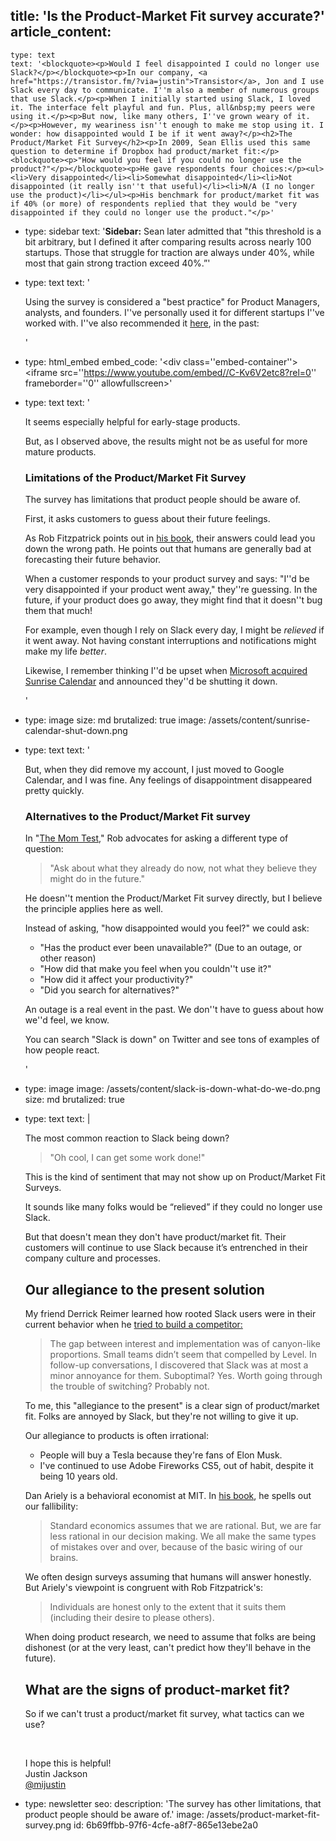 title: 'Is the Product-Market Fit survey accurate?'
article_content:
  -
    type: text
    text: '<blockquote><p>Would I feel disappointed I could no longer use Slack?</p></blockquote><p>In our company, <a href="https://transistor.fm/?via=justin">Transistor</a>, Jon and I use Slack every day to communicate. I''m also a member of numerous groups that use Slack.</p><p>When I initially started using Slack, I loved it. The interface felt playful and fun. Plus, all&nbsp;my peers were using it.</p><p>But now, like many others, I''ve grown weary of it.</p><p>However, my weariness isn''t enough to make me stop using it. I wonder: how disappointed would I be if it went away?</p><h2>The Product/Market Fit Survey</h2><p>In 2009, Sean Ellis used this same question to determine if Dropbox had product/market fit:</p><blockquote><p>"How would you feel if you could no longer use the product?"</p></blockquote><p>He gave respondents four choices:</p><ul><li>Very disappointed</li><li>Somewhat disappointed</li><li>Not disappointed (it really isn''t that useful)</li><li>N/A (I no longer use the product)</li></ul><p>His benchmark for product/market fit was if 40% (or more) of respondents replied that they would be "very disappointed if they could no longer use the product."</p>'
  -
    type: sidebar
    text: '**Sidebar:** Sean later admitted that "this threshold is a bit arbitrary, but I defined it after comparing results across nearly 100 startups. Those that struggle for traction are always under 40%, while most that gain strong traction exceed 40%.”'
  -
    type: text
    text: '<p>Using the survey is considered a "best practice" for Product Managers, analysts, and founders. I''ve personally used it for different startups I''ve worked with. I''ve also recommended it <a href="https://youtu.be/C-Kv6V2etc8">here</a>, in the past:</p>'
  -
    type: html_embed
    embed_code: '<style>.embed-container { position: relative; padding-bottom: 56.25%; height: 0; overflow: hidden; max-width: 100%; -webkit-filter: grayscale(100%); filter: grayscale(100%); } .embed-container iframe, .embed-container object, .embed-container embed { position: absolute; top: 0; left: 0; width: 100%; height: 100%; }</style><div class=''embed-container''><iframe src=''https://www.youtube.com/embed//C-Kv6V2etc8?rel=0'' frameborder=''0'' allowfullscreen></iframe></div>'
  -
    type: text
    text: '<p>It seems especially helpful for early-stage products.</p><p>But, as I observed above, the results might not be as useful for more mature products.</p><h3>Limitations of the Product/Market Fit Survey</h3><p>The survey has limitations that product people should be aware of.</p><p>First, it asks customers to guess about their future feelings.</p><p>As Rob Fitzpatrick points out in <a href="http://momtestbook.com/">his book</a>, their answers could lead you down the wrong path. He points out that humans are generally bad at forecasting their future behavior.</p><p>When a customer responds to your product survey and says: "I''d be very disappointed if your product went away," they''re guessing. In the future, if your product does go away, they might find that it doesn''t bug them that much!</p><p>For example, even though I rely on Slack every day, I might be&nbsp;<em>relieved</em>&nbsp;if it went away. Not having constant interruptions and notifications might make my life&nbsp;<em>better</em>.&nbsp;</p><p>Likewise, I remember thinking I''d be upset when <a href="https://blog.sunrise.am/">Microsoft acquired Sunrise Calendar</a> and announced they''d be shutting it down.</p>'
  -
    type: image
    size: md
    brutalized: true
    image: /assets/content/sunrise-calendar-shut-down.png
  -
    type: text
    text: '<p>But, when they did remove my account, I just moved to Google Calendar, and I was fine. Any feelings of disappointment disappeared pretty quickly.</p><h3>Alternatives to the Product/Market Fit survey</h3><p>In "<a href="http://momtestbook.com/">The Mom Test</a>," Rob advocates for asking a different type of question:</p><blockquote><p>"Ask about what they already do now, not what they believe they might do in the future."</p></blockquote><p>He doesn''t mention the Product/Market Fit survey directly, but I believe the principle applies here as well.</p><p>Instead of asking, "how disappointed would you feel?" we could ask:</p><ul><li>"Has the product ever been unavailable?" (Due to an outage, or other reason)</li><li>"How did that make you feel when you couldn''t use it?"</li><li>"How did it affect your productivity?"</li><li>"Did you search for alternatives?"</li></ul><p>An outage is a real event in the past. We don''t have to guess about how we''d feel, we know.</p><p>You can search "Slack is down" on Twitter and see tons of examples of how people react.</p>'
  -
    type: image
    image: /assets/content/slack-is-down-what-do-we-do.png
    size: md
    brutalized: true
  -
    type: text
    text: |
      <p>The most common reaction to Slack being down?&nbsp;</p><blockquote><p>"Oh cool, I can get some work done!"</p></blockquote><p>This is the kind of sentiment that may not show up on Product/Market Fit Surveys.&nbsp;</p><p>It sounds like many folks would be “relieved” if they could no longer use Slack.
      
      But that doesn't mean they don't have product/market fit. Their customers will continue to use Slack because it’s entrenched in their company culture and processes.</p><h2>Our allegiance to the present solution</h2><p>My friend Derrick Reimer learned how rooted Slack users were in their current behavior when he <a href="https://www.derrickreimer.com/essays/2019/05/17/im-walking-away-from-the-product-i-spent-a-year-building.html">tried to build a competitor:</a></p><blockquote><p>The gap between interest and implementation was of canyon-like proportions. Small teams didn’t seem that compelled by Level. In follow-up conversations, I discovered that Slack was at most a minor annoyance for them. Suboptimal? Yes. Worth going through the trouble of switching? Probably not.</p></blockquote><p>To me, this "allegiance to the present" is a clear sign of product/market fit. Folks are annoyed by Slack, but they're not willing to give it up.</p><p>Our allegiance to products is often irrational:</p><ul><li>People will buy a Tesla because they're fans of Elon Musk.</li><li>I've continued to use Adobe Fireworks CS5, out of habit, despite it being 10 years old.</li></ul><p>Dan Ariely is a behavioral economist at MIT. In <a href="https://www.amazon.ca/Predictably-Irrational-Revised-Expanded-Decisions/dp/0061353248">his book</a>, he spells out our fallibility:</p><blockquote><p>Standard economics assumes that we are rational. But, we are far less rational in our decision making. We all make the same types of mistakes over and over, because of the basic wiring of our brains.</p></blockquote><p>We often design surveys assuming that humans will answer honestly. But Ariely's viewpoint is congruent with Rob Fitzpatrick's:</p><blockquote><p>Individuals are honest only to the extent that it suits them (including their desire to please others).</p></blockquote><p>When doing product research, we need to assume that folks are being dishonest (or at the very least, can't predict how they'll behave in the future).</p><h2>What are the signs of product-market fit?</h2><p>So if we can't trust a product/market fit survey, what tactics can we use?</p><p><br></p><p>I hope this is helpful!<br>Justin Jackson<br><a href="https://twitter.com/mijustin">@mijustin</a></p>
  -
    type: newsletter
seo:
  description: 'The survey has other limitations, that product people should be aware of.'
  image: /assets/product-market-fit-survey.png
id: 6b69ffbb-97f6-4cfe-a8f7-865e13ebe2a0
